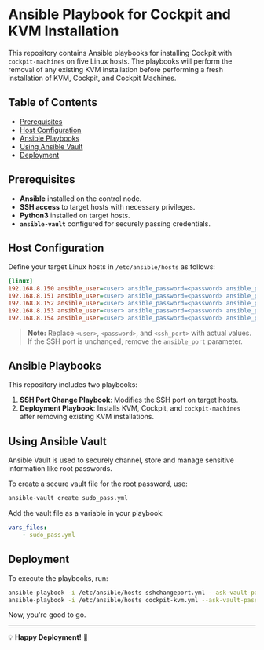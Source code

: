 # Ansible Playbook for Cockpit and KVM Installation

This repository contains Ansible playbooks for installing Cockpit with `cockpit-machines` on five Linux hosts. The playbooks will perform the removal of any existing KVM installation before performing a fresh installation of KVM, Cockpit, and Cockpit Machines.

## Table of Contents
- [Prerequisites](#prerequisites)
- [Host Configuration](#host-configuration)
- [Ansible Playbooks](#ansible-playbooks)
- [Using Ansible Vault](#using-ansible-vault)
- [Deployment](#deployment)

## Prerequisites
- **Ansible** installed on the control node.
- **SSH access** to target hosts with necessary privileges.
- **Python3** installed on target hosts.
- **`ansible-vault`** configured for securely passing credentials.

## Host Configuration
Define your target Linux hosts in `/etc/ansible/hosts` as follows:

```ini
[linux]
192.168.8.150 ansible_user=<user> ansible_password=<password> ansible_python_interpreter=/usr/bin/python3 ansible_ssh_common_args='-o StrictHostKeyChecking=no' ansible_port=<ssh_port>
192.168.8.151 ansible_user=<user> ansible_password=<password> ansible_python_interpreter=/usr/bin/python3 ansible_ssh_common_args='-o StrictHostKeyChecking=no' ansible_port=<ssh_port>
192.168.8.152 ansible_user=<user> ansible_password=<password> ansible_python_interpreter=/usr/bin/python3 ansible_ssh_common_args='-o StrictHostKeyChecking=no' ansible_port=<ssh_port>
192.168.8.153 ansible_user=<user> ansible_password=<password> ansible_python_interpreter=/usr/bin/python3 ansible_ssh_common_args='-o StrictHostKeyChecking=no' ansible_port=<ssh_port>
192.168.8.154 ansible_user=<user> ansible_password=<password> ansible_python_interpreter=/usr/bin/python3 ansible_ssh_common_args='-o StrictHostKeyChecking=no' ansible_port=<ssh_port>
```
> **Note:** Replace `<user>`, `<password>`, and `<ssh_port>` with actual values. If the SSH port is unchanged, remove the `ansible_port` parameter.

## Ansible Playbooks
This repository includes two playbooks:
1. **SSH Port Change Playbook**: Modifies the SSH port on target hosts.
2. **Deployment Playbook**: Installs KVM, Cockpit, and `cockpit-machines` after removing existing KVM installations.

## Using Ansible Vault
Ansible Vault is used to securely channel, store and manage sensitive information like root passwords.

To create a secure vault file for the root password, use:
```sh
ansible-vault create sudo_pass.yml
```
Add the vault file as a variable in your playbook:
```yaml
vars_files:
    - sudo_pass.yml
```

## Deployment
To execute the playbooks, run:
```sh
ansible-playbook -i /etc/ansible/hosts sshchangeport.yml --ask-vault-pass #If required, run it.
ansible-playbook -i /etc/ansible/hosts cockpit-kvm.yml --ask-vault-pass
```
Now, you're good to go.

---

💡 **Happy Deployment!** 🚀